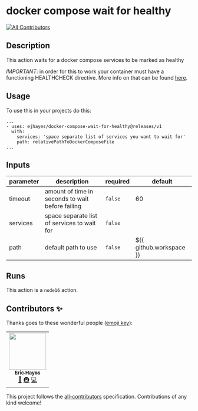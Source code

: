 # docker compose wait for healthy

<!-- ALL-CONTRIBUTORS-BADGE:START - Do not remove or modify this section -->

[![All Contributors](https://img.shields.io/badge/all_contributors-1-orange.svg?style=flat-square)](#contributors-)

<!-- ALL-CONTRIBUTORS-BADGE:END -->

<!-- action-docs-description -->

## Description

This action waits for a docker compose services to be marked as healthy

<!-- action-docs-description -->

_IMPORTANT_: in order for this to work your container must have a functioning HEALTHCHECK directive. More info on that can be found [here](https://docs.docker.com/engine/reference/builder/#healthcheck).

## Usage

To use this in your projects do this:

```
...
- uses: ejhayes/docker-compose-wait-for-healthy@releases/v1
  with:
    services: 'space separate list of services you want to wait for'
    path: relativePathToDockerComposeFile
...
```

<!-- action-docs-inputs -->

## Inputs

| parameter | description                                      | required | default                 |
| --------- | ------------------------------------------------ | -------- | ----------------------- |
| timeout   | amount of time in seconds to wait before failing | `false`  | 60                      |
| services  | space separate list of services to wait for      | `false`  |                         |
| path      | default path to use                              | `false`  | ${{ github.workspace }} |

<!-- action-docs-inputs -->

<!-- action-docs-outputs -->

<!-- action-docs-outputs -->

<!-- action-docs-runs -->

## Runs

This action is a `node16` action.

<!-- action-docs-runs -->

## Contributors ✨

Thanks goes to these wonderful people ([emoji key](https://allcontributors.org/docs/en/emoji-key)):

<!-- ALL-CONTRIBUTORS-LIST:START - Do not remove or modify this section -->
<!-- prettier-ignore-start -->
<!-- markdownlint-disable -->
<table>
  <tr>
    <td align="center"><a href="https://github.com/ejhayes"><img src="https://avatars.githubusercontent.com/u/310233?v=4?s=100" width="100px;" alt=""/><br /><sub><b>Eric Hayes</b></sub></a><br /><a href="https://github.com/ejhayes/docker-compose-wait-for-healthy/commits?author=ejhayes" title="Documentation">📖</a> <a href="#infra-ejhayes" title="Infrastructure (Hosting, Build-Tools, etc)">🚇</a> <a href="https://github.com/ejhayes/docker-compose-wait-for-healthy/commits?author=ejhayes" title="Code">💻</a></td>
  </tr>
</table>

<!-- markdownlint-restore -->
<!-- prettier-ignore-end -->

<!-- ALL-CONTRIBUTORS-LIST:END -->

This project follows the [all-contributors](https://github.com/all-contributors/all-contributors) specification. Contributions of any kind welcome!
